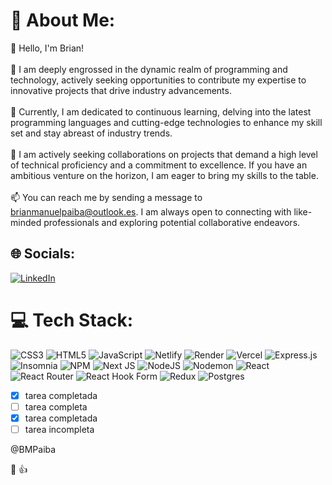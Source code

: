 # 💫 About Me:
👋 Hello, I'm Brian!<br><br>👀 I am deeply engrossed in the dynamic realm of programming and technology, actively seeking opportunities to contribute my expertise to innovative projects that drive industry advancements.<br><br>🌱 Currently, I am dedicated to continuous learning, delving into the latest programming languages and cutting-edge technologies to enhance my skill set and stay abreast of industry trends.<br><br>💞️ I am actively seeking collaborations on projects that demand a high level of technical proficiency and a commitment to excellence. If you have an ambitious venture on the horizon, I am eager to bring my skills to the table.<br><br>📫 You can reach me by sending a message to brianmanuelpaiba@outlook.es. I am always open to connecting with like-minded professionals and exploring potential collaborative endeavors.


## 🌐 Socials:
[![LinkedIn](https://img.shields.io/badge/LinkedIn-%230077B5.svg?logo=linkedin&logoColor=white)](https://linkedin.com/in/brian-m-paiba) 

# 💻 Tech Stack:
![CSS3](https://img.shields.io/badge/css3-%231572B6.svg?style=plastic&logo=css3&logoColor=white) ![HTML5](https://img.shields.io/badge/html5-%23E34F26.svg?style=plastic&logo=html5&logoColor=white) ![JavaScript](https://img.shields.io/badge/javascript-%23323330.svg?style=plastic&logo=javascript&logoColor=%23F7DF1E) ![Netlify](https://img.shields.io/badge/netlify-%23000000.svg?style=plastic&logo=netlify&logoColor=#00C7B7) ![Render](https://img.shields.io/badge/Render-%46E3B7.svg?style=plastic&logo=render&logoColor=white) ![Vercel](https://img.shields.io/badge/vercel-%23000000.svg?style=plastic&logo=vercel&logoColor=white) ![Express.js](https://img.shields.io/badge/express.js-%23404d59.svg?style=plastic&logo=express&logoColor=%2361DAFB) ![Insomnia](https://img.shields.io/badge/Insomnia-black?style=plastic&logo=insomnia&logoColor=5849BE) ![NPM](https://img.shields.io/badge/NPM-%23CB3837.svg?style=plastic&logo=npm&logoColor=white) ![Next JS](https://img.shields.io/badge/Next-black?style=plastic&logo=next.js&logoColor=white) ![NodeJS](https://img.shields.io/badge/node.js-6DA55F?style=plastic&logo=node.js&logoColor=white) ![Nodemon](https://img.shields.io/badge/NODEMON-%23323330.svg?style=plastic&logo=nodemon&logoColor=%BBDEAD) ![React](https://img.shields.io/badge/react-%2320232a.svg?style=plastic&logo=react&logoColor=%2361DAFB) ![React Router](https://img.shields.io/badge/React_Router-CA4245?style=plastic&logo=react-router&logoColor=white) ![React Hook Form](https://img.shields.io/badge/React%20Hook%20Form-%23EC5990.svg?style=plastic&logo=reacthookform&logoColor=white) ![Redux](https://img.shields.io/badge/redux-%23593d88.svg?style=plastic&logo=redux&logoColor=white) ![Postgres](https://img.shields.io/badge/postgres-%23316192.svg?style=plastic&logo=postgresql&logoColor=white)
<!-- # 📊 GitHub Stats:
![](https://github-readme-stats.vercel.app/api?username=bmpaiba&theme=gruvbox&hide_border=false&include_all_commits=true&count_private=false)<br/>
![](https://github-readme-streak-stats.herokuapp.com/?user=bmpaiba&theme=gruvbox&hide_border=false)<br/>
![](https://github-readme-stats.vercel.app/api/top-langs/?username=bmpaiba&theme=gruvbox&hide_border=false&include_all_commits=true&count_private=false&layout=compact)

### 🔝 Top Contributed Repo
![](https://github-contributor-stats.vercel.app/api?username=bmpaiba&limit=5&theme=dark&combine_all_yearly_contributions=true)

---
[![](https://visitcount.itsvg.in/api?id=bmpaiba&icon=2&color=12)](https://visitcount.itsvg.in) -->

<!-- Proudly created with GPRM ( https://gprm.itsvg.in ) -->

* [x] tarea completada
* [ ] tarea completa
* [x] tarea completada
* [ ] tarea incompleta

@BMPaiba

🥇 :+1:
